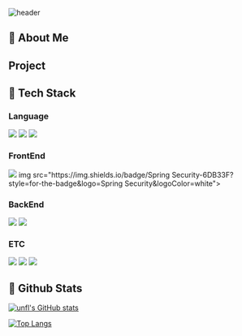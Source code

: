 ![header](https://capsule-render.vercel.app/api?type=waving&color=auto&height=200&section=header&text=capsule%20render&fontSize=50)

  

<div>
  <!--Body-->
  
  ## 👀 About Me


  ##  Project




  
  ## 🧱 Tech Stack
  ### Language
  <!--Python-->
  <img src="https://img.shields.io/badge/Python-3776AB?style=flat-square&logo=Python&logoColor=white"/>
  <!--Java-->
  <img src="https://img.shields.io/badge/java-007396?style=for-the-badge&logo=OpenJDK&logoColor=white">
  <!--JavaScript-->
  <img src="https://img.shields.io/badge/JavaScript-F7DF1E?style=flat-square&logo=JavaScript&logoColor=white"/>
  
  ### FrontEnd
  <!--React-->
  <img src="https://img.shields.io/badge/React-61DAFB?style=flat-square&logo=React&logoColor=white&Color=white"/>
  <!--TailwindCss-->
  img src="https://img.shields.io/badge/Spring Security-6DB33F?style=for-the-badge&logo=Spring Security&logoColor=white">
  <br/>
  
  ### BackEnd
  <!--SpringBoot-->
  <img src="https://img.shields.io/badge/springboot-6DB33F?style=for-the-badge&logo=springboot&logoColor=white">
  <!--SpringSecurity-->
  <img src="https://img.shields.io/badge/Spring Security-6DB33F?style=for-the-badge&logo=Spring Security&logoColor=white">
  
  
  ### ETC
  <!--MySQL-->
  <img src="https://img.shields.io/badge/MySQL-4479A1?style=for-the-badge&logo=MySQL&logoColor=white">
  <!--NginX-->
  <img src="https://img.shields.io/badge/nginx-%23009639.svg?style=for-the-badge&logo=nginx&logoColor=white">
  <!--Docker-->
  <img src="https://img.shields.io/badge/docker-%230db7ed.svg?style=for-the-badge&logo=docker&logoColor=white">
  <br/>
  
  ## 🤔 Github Stats
  [![unfl's GitHub stats](https://github-readme-stats.vercel.app/api?username=unfl1)](https://github.com/unfl1/github-readme-stats)
  
  [![Top Langs](https://github-readme-stats.vercel.app/api/top-langs/?username=unfl1)](https://github.com/unfl1/github-readme-stats)
  
</div>
